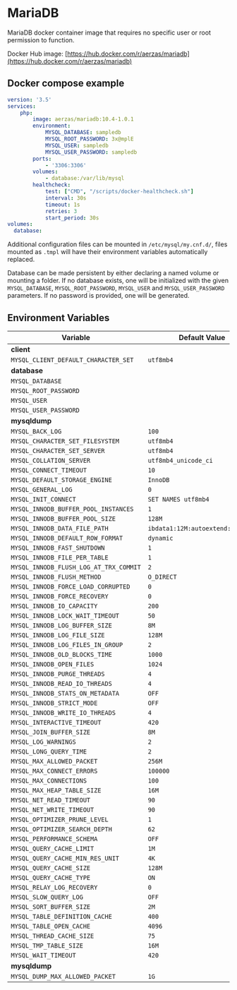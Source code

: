 # MariaDB

MariaDB docker container image that requires no specific user or root permission to function.

Docker Hub image: [https://hub.docker.com/r/aerzas/mariadb](https://hub.docker.com/r/aerzas/mariadb)

## Docker compose example

```yaml
version: '3.5'
services:
    php:
        image: aerzas/mariadb:10.4-1.0.1
        environment:
            MYSQL_DATABASE: sampledb
            MYSQL_ROOT_PASSWORD: 3x@mplE
            MYSQL_USER: sampledb
            MYSQL_USER_PASSWORD: sampledb
        ports:
            - '3306:3306'
        volumes:
            - database:/var/lib/mysql
        healthcheck:
            test: ["CMD", "/scripts/docker-healthcheck.sh"]
            interval: 30s
            timeout: 1s
            retries: 3
            start_period: 30s
volumes:
  database:
```

Additional configuration files can be mounted in `/etc/mysql/my.cnf.d/`, files mounted as `.tmpl` will have their
environment variables automatically replaced.

Database can be made persistent by either declaring a named volume or mounting a folder. If no database exists, one
will be initialized with the given `MYSQL_DATABASE`, `MYSQL_ROOT_PASSWORD`, `MYSQL_USER` and `MYSQL_USER_PASSWORD`
parameters. If no password is provided, one will be generated.

## Environment Variables

| Variable | Default Value
| --- | ---
| **client**
| `MYSQL_CLIENT_DEFAULT_CHARACTER_SET` | `utf8mb4`
| **database**
| `MYSQL_DATABASE`
| `MYSQL_ROOT_PASSWORD`
| `MYSQL_USER`
| `MYSQL_USER_PASSWORD`
| **mysqldump**
| `MYSQL_BACK_LOG` | `100`
| `MYSQL_CHARACTER_SET_FILESYSTEM` | `utf8mb4`
| `MYSQL_CHARACTER_SET_SERVER` | `utf8mb4`
| `MYSQL_COLLATION_SERVER` | `utf8mb4_unicode_ci`
| `MYSQL_CONNECT_TIMEOUT` | `10`
| `MYSQL_DEFAULT_STORAGE_ENGINE` | `InnoDB`
| `MYSQL_GENERAL_LOG` | `0`
| `MYSQL_INIT_CONNECT` | `SET NAMES utf8mb4`
| `MYSQL_INNODB_BUFFER_POOL_INSTANCES` | `1`
| `MYSQL_INNODB_BUFFER_POOL_SIZE` | `128M`
| `MYSQL_INNODB_DATA_FILE_PATH` | `ibdata1:12M:autoextend:max:10G`
| `MYSQL_INNODB_DEFAULT_ROW_FORMAT` | `dynamic`
| `MYSQL_INNODB_FAST_SHUTDOWN` | `1`
| `MYSQL_INNODB_FILE_PER_TABLE` | `1`
| `MYSQL_INNODB_FLUSH_LOG_AT_TRX_COMMIT` | `2`
| `MYSQL_INNODB_FLUSH_METHOD` | `O_DIRECT`
| `MYSQL_INNODB_FORCE_LOAD_CORRUPTED` | `0`
| `MYSQL_INNODB_FORCE_RECOVERY` | `0`
| `MYSQL_INNODB_IO_CAPACITY` | `200`
| `MYSQL_INNODB_LOCK_WAIT_TIMEOUT` | `50`
| `MYSQL_INNODB_LOG_BUFFER_SIZE` | `8M`
| `MYSQL_INNODB_LOG_FILE_SIZE` | `128M`
| `MYSQL_INNODB_LOG_FILES_IN_GROUP` | `2`
| `MYSQL_INNODB_OLD_BLOCKS_TIME` | `1000`
| `MYSQL_INNODB_OPEN_FILES` | `1024`
| `MYSQL_INNODB_PURGE_THREADS` | `4`
| `MYSQL_INNODB_READ_IO_THREADS` | `4`
| `MYSQL_INNODB_STATS_ON_METADATA` | `OFF`
| `MYSQL_INNODB_STRICT_MODE` | `OFF`
| `MYSQL_INNODB_WRITE_IO_THREADS` | `4`
| `MYSQL_INTERACTIVE_TIMEOUT` | `420`
| `MYSQL_JOIN_BUFFER_SIZE` | `8M`
| `MYSQL_LOG_WARNINGS` | `2`
| `MYSQL_LONG_QUERY_TIME` | `2`
| `MYSQL_MAX_ALLOWED_PACKET` | `256M`
| `MYSQL_MAX_CONNECT_ERRORS` | `100000`
| `MYSQL_MAX_CONNECTIONS` | `100`
| `MYSQL_MAX_HEAP_TABLE_SIZE` | `16M`
| `MYSQL_NET_READ_TIMEOUT` | `90`
| `MYSQL_NET_WRITE_TIMEOUT` | `90`
| `MYSQL_OPTIMIZER_PRUNE_LEVEL` | `1`
| `MYSQL_OPTIMIZER_SEARCH_DEPTH` | `62`
| `MYSQL_PERFORMANCE_SCHEMA` | `OFF`
| `MYSQL_QUERY_CACHE_LIMIT` | `1M`
| `MYSQL_QUERY_CACHE_MIN_RES_UNIT` | `4K`
| `MYSQL_QUERY_CACHE_SIZE` | `128M`
| `MYSQL_QUERY_CACHE_TYPE` | `ON`
| `MYSQL_RELAY_LOG_RECOVERY` | `0`
| `MYSQL_SLOW_QUERY_LOG` | `OFF`
| `MYSQL_SORT_BUFFER_SIZE` | `2M`
| `MYSQL_TABLE_DEFINITION_CACHE` | `400`
| `MYSQL_TABLE_OPEN_CACHE` | `4096`
| `MYSQL_THREAD_CACHE_SIZE` | `75`
| `MYSQL_TMP_TABLE_SIZE` | `16M`
| `MYSQL_WAIT_TIMEOUT` | `420`
| **mysqldump**
| `MYSQL_DUMP_MAX_ALLOWED_PACKET` | `1G`
